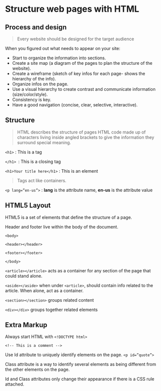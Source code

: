 # Structure web pages with HTML

## Process and design

> Every website should be designed for the target audience

When you figured out what needs to appear on your site: 
- Start to organize the information into sections. 
- Create a site map (a diagram of the pages to plan the structure of the website).
- Create a wireframe (sketch of key infos for each page- shows the hierarchy of the info).
- Organize infos on the page.
- Use a visual hierarchy to create contrast and communicate information (size/color/style).
- Consistency is key.
- Have a good navigation (concise, clear, selective, interactive). 

## Structure

> HTML describes the structure of pages
HTML code made up of characters living inside angled brackets to give the information they surround special meaning. 

`<h1>` : This is a tag

`</h1> `: This is a closing tag

`<h1>Your title here</h1>` : This is an element

> Tags act like containers. 

`<p lang=”en-us”>` :
**lang** is the attribute name,
**en-us** is the attribute value

## HTML5 Layout

HTML5 is a set of elements that define the structure of a page.

Header and footer live within the body of the document.

`<body>`

`<header></header>`

`<footer></footer>`

`</body>`

`<article></article>` acts as a container for any section of the page that could stand alone. 

`<aside></aside>` when under `<article>`, should contain info related to the article. When alone, act as a container.

`<section></section>` groups related content

`<div></div>` groups together related elements

## Extra Markup

Always start HTML with `<!DOCTYPE html>`

`<!-- This is a comment -->`

Use Id attribute to uniquely identify elements on the page. 
`<p id=”quote”>`

Class attribute is a way to identify several elements as being different from the other elements on the page. 

Id and Class attributes only change their appearance if there is a CSS rule attached. 
